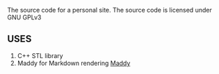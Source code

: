 The source code for a personal site.
The source code is licensed under GNU GPLv3

USES
----

1. C++ STL library
2. Maddy for Markdown rendering [Maddy](https://github.com/progsource/maddy)

